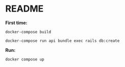 # README

**First time:**

`docker-compose build`

`docker-compose run api bundle exec rails db:create`

**Run:**

`docker compose up`
